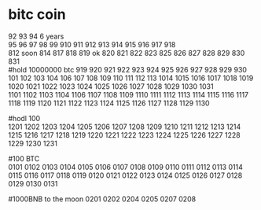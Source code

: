 # bitc coin  
92  93  94 6 years  
95  96  97 98  99 910  911   912  913  914  915  916  917  918    
812 soon 814 817 818 819 ok 820 821 822 823 825 826 827 828 829 830 831    
#hold 10000000 btc  919  920  921  922  923  924  925  926  927  928  929  930 
101  102  103  104  106  107  108  109  110  111  112  113  1014  1015  1016  1017  1018    1019  1020   1021  1022  1023  1024  1025  1026  1027  1028  1029  1030  1031  
1101  1102  1103  1104  1106  1107  1108  1109  1110  1111  1112  1113  1114  1115   1116  1117  1118  1119  1120  1121  1122   1123   1124  1125  1126  1127  1128  1129 1130  

#hodl 100  
1201  1202  1203  1204  1205  1206  1207  1208  1209  1210  1211  1212  1213  1214  1215  1216  1217  1218  1219  1220  1221  1222  1223  1224  1225 1226  1227 1228 1229 1230 1231    

#100 BTC  
0101 0102 0103 0104 0105 0106 0107 0108 0109 0110 0111 0112 0113 0114 0115 0116 0117 0118 0119 0120 0121 0122 0123 0124 0125 0126 0127 0128 0129 0130 0131 

#1000BNB to the moon
0201 0202 0204 0205 0207 0208 
